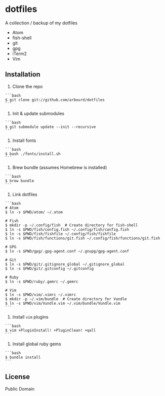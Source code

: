 # dotfiles

A collection / backup of my dotfiles

* Atom
* fish-shell
* git
* gpg
* iTerm2
* Vim

## Installation

  1. Clone the repo

    ```bash
    $ git clone git://github.com/arbourd/dotfiles
    ```

  1. Init & update submodules

    ```bash
    $ git submodule update --init --recursive
    ```

  1. Install fonts

    ```bash
    $ bash ./fonts/install.sh
    ```

  1. Brew bundle (assumes Homebrew is installed)

    ```bash
    $ brew bundle
    ```

  1. Link dotfiles

    ```bash
    # Atom
    $ ln -s $PWD/atom/ ~/.atom

    # Fish
    $ mkdir -p ~/.config/fish  # Create directory for fish-shell
    $ ln -s $PWD/fish/config.fish ~/.config/fish/config.fish
    $ ln -s $PWD/fish/fishfile ~/.config/fish/fishfile
    $ ln -s $PWD/fish/functions/git.fish ~/.config/fish/functions/git.fish

    # GPG
    $ ln -s $PWD/gpg/.gpg-agent.conf ~/.gnupg/gpg-agent.conf

    # Git
    $ ln -s $PWD/git/.gitignore_global ~/.gitignore_global
    $ ln -s $PWD/git/.gitconfig ~/.gitconfig

    # Ruby
    $ ln -s $PWD/ruby/.gemrc ~/.gemrc

    # Vim
    $ ln -s $PWD/vim/.vimrc ~/.vimrc
    $ mkdir -p ~/.vim/bundle  # Create directory for Vundle
    $ ln -s $PWD/vim/Vundle.vim ~/.vim/bundle/Vundle.vim
    ```

  1. Install `vim` plugins

    ```bash
    $ vim +PluginInstall! +PluginClean! +qall
    ```

  1. Install global ruby gems

    ```bash
    $ bundle install
    ```

## License

Public Domain
